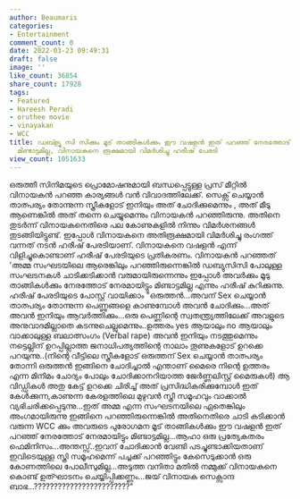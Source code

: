 ```yaml
---
author: Beaumaris
categories:
- Entertainment
comment_count: 0
date: 2022-03-23 09:49:31
draft: false
image: ''
like_count: 36854
share_count: 17928
tags:
- Featured
- Hareesh Peradi
- oruthee movie
- vinayakan
- WCC
title: ഡബ്ള്യു സി സിക്കും മൂട് താങ്ങികൾക്കും ഈ വഷളൻ ഇത് പറഞ്ഞ് നേരത്തോട് നേരമായിട്ടും
  മിണ്ടാട്ടമില്ല, വിനായകനെ രൂക്ഷമായി വിമർശിച്ചു ഹരീഷ് പേരടി
view_count: 1051633
---
```


ഒരുത്തീ സിനിമയുടെ പ്രൊമോഷനുമായി ബന്ധപ്പെട്ടുള്ള പ്രസ് മീറ്റിൽ വിനായകൻ പറഞ്ഞ കാര്യങ്ങൾ വൻ വിവാദത്തിലേക്ക്. സെക്സ് ചെയ്യാൻ താത്പര്യം തോന്നുന്ന സ്ത്രീകളോട് ഇനിയും അത് ചോദിക്കുമെന്നും , അത് മീടു ആണെങ്കിൽ അത് തന്നെ ചെയ്യുമെന്നും വിനായകൻ പറഞ്ഞിരുന്നു. അതിനെ തുടർന്ന് വിനായകനെതിരെ പല കോണുകളിൽ നിന്നും വിമർശനങ്ങൾ തുടങ്ങിയിട്ടുണ്ട്. ഇപ്പോൾ വിനായകനെ അതിരൂക്ഷമായി വിമർശിച്ചു രംഗത്ത് വന്നത് നടൻ ഹരീഷ് പേരടിയാണ്. വിനായകനെ വഷളൻ എന്ന് വിളിച്ചുകൊണ്ടാണ് ഹരീഷ് പേരടിയുടെ പ്രതികരണം. വിനായകൻ പറഞ്ഞത് 'അമ്മ സംഘടയിലെ ആരെങ്കിലും പറഞ്ഞിരുന്നെങ്കിൽ ഡബ്യുസിസി പോലുള്ള സംഘടനകൾ ചാടിക്കടിക്കാൻ വരുമായിരുന്നെന്നും ഇപ്പോൾ അവർക്കും മൂടു താങ്ങികൾക്കും നേരത്തോട് നേരമായിട്ടും മിണ്ടാട്ടമില്ല എന്നും ഹരീഷ് കുറിക്കുന്നു. ഹരീഷ് പേരടിയുടെ പോസ്റ്റ് വായിക്കാം "ഒരുത്തൻ...അവന് Sex ചെയ്യാൻ താത്പര്യം തോന്നുന്ന പെണ്ണുങ്ങളെ കാണുമ്പോൾ അവൻ ചോദിക്കും...അത് അവൻ ഇനിയും ആവർത്തിക്കും...ഒരു പെണ്ണിന്റെ സ്വതന്ത്ര്യത്തിലേക്ക് അവളുടെ അനുവാദമില്ലാതെ കടന്നുചെല്ലുമെന്നും..ഉത്തരം yes ആയാലും no ആയാലും വാക്കാലുള്ള ബലാത്സംഗം (Verbal rape) അവൻ ഇനിയും നടത്തുമെന്നും നട്ടെല്ലിന് ഉറപ്പില്ലാത്ത ജനാധിപത്യത്തിന്റെ നാലാം തൂണുകളോട് ഉറക്കെ പറയുന്നു..(നിന്റെ വീട്ടിലെ സ്ത്രീകളോട് ഒരുത്തന് Sex ചെയ്യാൻ താത്പര്യം തോന്നി ഒരുത്തൻ ഇങ്ങിനെ ചോദിച്ചാൽ എന്താണ് മൈരെ നിന്റെ ഉത്തരം എന്ന മിനിമം ചോദ്യം പോലും ചോദിക്കാനറിയാത്ത ജേർണ്ണലിസ്റ്റ് മൈരുകൾ) ആ വിഡ്ഡികൾ അതു കേട്ട് ഉറക്കെ ചിരിച്ച് അത് പ്രസിദ്ധികരിക്കുമ്പോൾ ഇത് കേൾക്കുന്ന,കാണുന്ന കേരളത്തിലെ മുഴുവൻ സ്ത്രീ സമൂഹവും വാക്കാൽ വ്യഭിചരിക്കപ്പെടുന്നു...ഇത് അമ്മ എന്ന സംഘടനയിലെ ഏതെങ്കിലും അംഗമായിരുന്നു ഇങ്ങിനെ പറഞ്ഞിരുന്നെങ്കിൽ അതിനെതിരെ ചാടി കടിക്കാൻ വരുന്ന WCC ക്കും അവരുടെ പുരോഗമന മൂട് താങ്ങികൾക്കും ഈ വഷളൻ ഇത് പറഞ്ഞ് നേരത്തോട് നേരമായിട്ടും മിണ്ടാട്ടമില്ല...ആഹാ ഒരു പ്രത്യേകതരം ഫെമിനിസം...അന്തസ്സ്..ഇവന് ചോദിക്കാൻ വേണ്ടി പടച്ചുണ്ടാക്കിയതാണ് ഇവിടെയുള്ള സ്ത്രി സമൂഹമെന്ന് പച്ചക്ക് പറഞ്ഞിട്ടും കേസെടുക്കാൻ ഒരു കോണത്തിലെ പോലീസുമില്ല...അടുത്ത വനിതാ മതിൽ നമ്മുക്ക് വിനായകനെ കൊണ്ട് ഉത്ഘാടനം ചെയ്യിപ്പിക്കണ്ണം...ജയ് വിനായക സെക്സാന്ദ ബാഭ...????????????????????????"